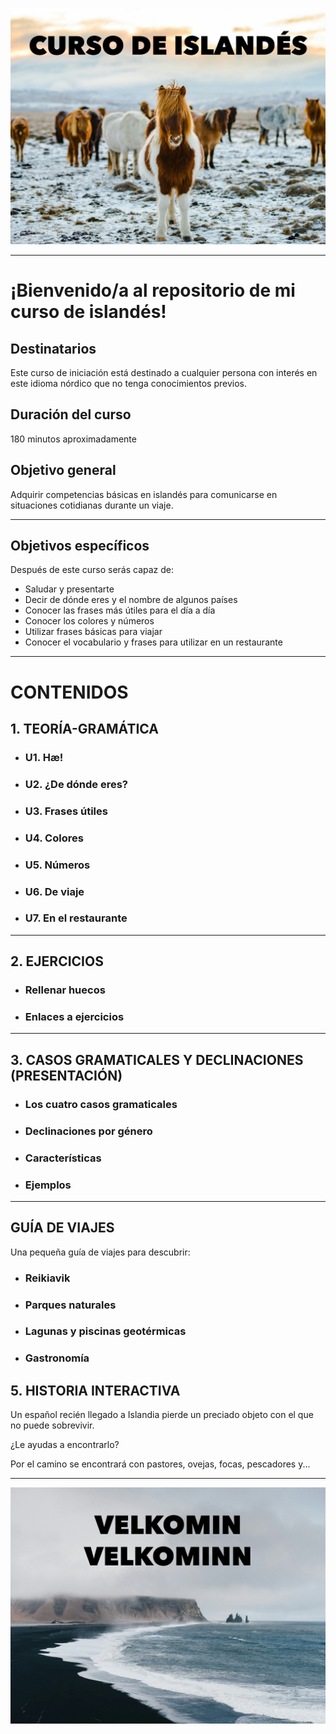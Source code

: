![Portada](img/portada.jpg)

----------

# ¡Bienvenido/a al repositorio de mi curso de islandés! 

## Destinatarios
Este curso de iniciación está destinado a cualquier persona con interés en este idioma nórdico que no tenga conocimientos previos. 


## Duración del curso
180 minutos aproximadamente

## Objetivo general
Adquirir competencias básicas en islandés para comunicarse en situaciones cotidianas durante un viaje.

---
## Objetivos específicos
Después de este curso serás capaz de:
- Saludar y presentarte
- Decir de dónde eres y el nombre de algunos países
- Conocer las frases más útiles para el día a día
- Conocer los colores y números
- Utilizar frases básicas para viajar
- Conocer el vocabulario y frases para utilizar en un restaurante

---
# CONTENIDOS
## 1. TEORÍA-GRAMÁTICA
- ### U1. Hæ!
- ### U2. ¿De dónde eres?
- ### U3. Frases útiles
- ### U4. Colores
- ### U5. Números
- ### U6. De viaje
- ### U7. En el restaurante

---
## 2. EJERCICIOS
- ### Rellenar huecos
- ### Enlaces a ejercicios

---

## 3. CASOS GRAMATICALES Y DECLINACIONES (PRESENTACIÓN)
- ### Los cuatro casos gramaticales
- ### Declinaciones por género
- ### Características
- ### Ejemplos

---
## GUÍA DE VIAJES
Una pequeña guía de viajes para descubrir:
- ### Reikiavik
- ### Parques naturales
- ### Lagunas y piscinas geotérmicas
- ### Gastronomía

## 5. HISTORIA INTERACTIVA
Un español recién llegado a Islandia pierde un preciado objeto con el que no puede sobrevivir. 

¿Le ayudas a encontrarlo?

Por el camino se encontrará con pastores, ovejas, focas, pescadores y... 

---
![Portada](img/cierre.jpg)
